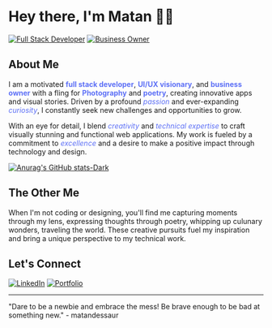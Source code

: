 # Hey there, I'm Matan 👋🏼  

[![Full Stack Developer](https://img.shields.io/badge/Full_Stack_Developer-6974ef?style=for-the-badge)](https://matandessaur.me)
[![Business Owner](https://img.shields.io/badge/Business_Owner-e03a9c?style=for-the-badge)](https://webcity.dev)

## About Me

I am a motivated <span style="color:#5d70f6"><b>full stack developer</b></span>, <span style="color:#5d70f6"><b>UI/UX visionary</b></span>, and <span style="color:#5d70f6"><b>business owner</b></span> with a fling for <span style="color:#5d70f6"><b>Photography</b></span> and <span style="color:#5d70f6"><b>poetry</b></span>, creating innovative apps and visual stories. Driven by a profound <span style="color:#5d70f6"><i>passion</i></span> and ever-expanding <span style="color:#5d70f6"><i>curiosity</i></span>, I constantly seek new challenges and opportunities to grow.

With an eye for detail, I blend <span style="color:#5d70f6"><i>creativity</i></span> and <span style="color:#5d70f6"><i>technical expertise</i></span> to craft visually stunning and functional web applications. My work is fueled by a commitment to <span style="color:#5d70f6"><i>excellence</i></span> and a desire to make a positive impact through technology and design.

[![Anurag's GitHub stats-Dark](https://github-readme-stats.vercel.app/api?username=m8n-matandessaur&show_icons=true&theme=dark#gh-dark-mode-only)](https://github.com/anuraghazra/github-readme-stats#gh-dark-mode-only)

## The Other Me

When I'm not coding or designing, you'll find me capturing moments through my lens, expressing thoughts through poetry, whipping up culunary wonders, traveling the world. These creative pursuits fuel my inspiration and bring a unique perspective to my technical work.

## Let's Connect

[![LinkedIn](https://img.shields.io/badge/-LinkedIn-6974ef?style=for-the-badge&logo=linkedin&logoColor=white)](https://www.linkedin.com/in/m8n-matandessaur)
[![Portfolio](https://img.shields.io/badge/-Portfolio-6974ef?style=for-the-badge)](https://matandessaur.me)

---

"Dare to be a newbie and embrace the mess! Be brave enough to be bad at something new." - matandessaur
